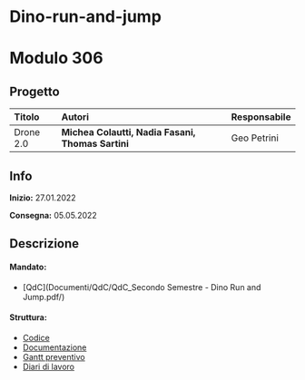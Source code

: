 # Dino-run-and-jump
# Modulo 306
## Progetto
|Titolo             |Autori             |Responsabile               |
|:------------------|:------------------|:--------------------------|
|Drone 2.0    |<b>Michea Colautti,</b> <b>Nadia Fasani,</b>  <b>Thomas Sartini</b> |Geo Petrini|

## Info
**Inizio:** 27.01.2022

**Consegna:** 05.05.2022

## Descrizione

#### Mandato:
- [QdC](Documenti/QdC/QdC_Secondo Semestre - Dino Run and Jump.pdf/)

#### Struttura:
- [Codice](docs/)
- [Documentazione](Documenti/Doc_Dino_Run_and_Jump.docx)
- [Gantt preventivo](Documenti/Gantt/gantt_preventivo.png)
- [Diari di lavoro](Diari/)
